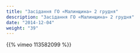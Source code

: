 ```yaml
---
title: "Засідання ГО «Малинщина» 2 грудня"
description: "Засідання ГО «Малинщина» 2 грудня"
date: "2014-12-04"
weight: "39"
---
```


{{% vimeo 113582099 %}}
